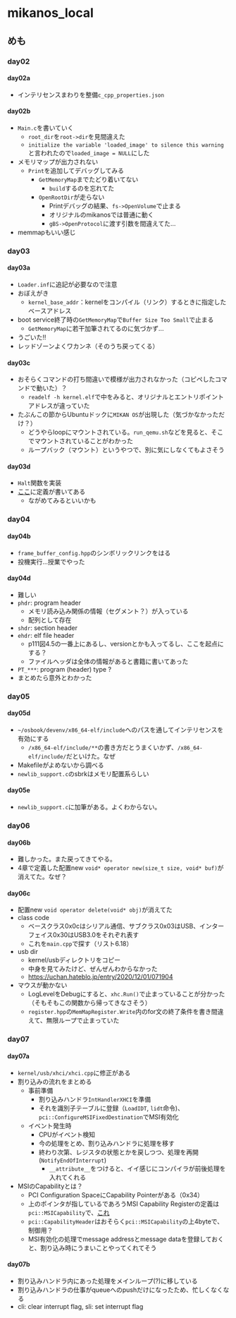# mikanos_local
## めも
### day02
#### day02a
- インテリセンスまわりを整備`c_cpp_properties.json`
#### day02b
- `Main.c`を書いていく
  - `root_dir`を`root->dir`を見間違えた
  - `initialize the variable 'loaded_image' to silence this warning`と言われたので`loaded_image = NULL`にした
- メモリマップが出力されない
  - `Print`を追加してデバッグしてみる
    - `GetMemoryMap`までたどり着いてない
      - `build`するのを忘れてた
    - `OpenRootDir`が走らない
      - Printデバッグの結果、`fs->OpenVolume`で止まる
      - オリジナルのmikanosでは普通に動く
      - `gBS->OpenProtocol`に渡す引数を間違えてた...
- memmapもいい感じ
### day03
#### day03a
- `Loader.inf`に追記が必要なので注意
- おぼえがき
  - `kernel_base_addr`：kernelをコンパイル（リンク）するときに指定したベースアドレス
- boot service終了時の`GetMemoryMap`で`Buffer Size Too Small`で止まる
  - `GetMemoryMap`に若干加筆されてるのに気づかず...
- うごいた!!
- レッドゾーンよくワカンネ（そのうち戻ってくる）
#### day03c
- おそらくコマンドの打ち間違いで模様が出力されなかった（コピペしたコマンドで動いた）？
  - `readelf -h kernel.elf`で中をみると、オリジナルとエントリポイントアドレスが違っていた
- たぶんこの節からUbuntuドックに`MIKAN OS`が出現した（気づかなかっただけ？）
  - どうやらloopにマウントされている。`run_qemu.sh`などを見ると、そこでマウントされていることがわかった
  - ループバック（マウント）というやつで、別に気にしなくてもよさそう
#### day03d
- `Halt`関数を実装
- [ここ](https://uefi.org/specs/UEFI/2.10/13_Protocols_Media_Access.html#simple-file-system-protocol)に定義が書いてある
  - ながめてみるといいかも
### day04
#### day04b
- `frame_buffer_config.hpp`のシンボリックリンクをはる
- 投機実行...授業でやった
#### day04d
- 難しい
- `phdr`: program header
  - メモリ読み込み関係の情報（セグメント？）が入っている
  - 配列として存在
- `shdr`: section header
- `ehdr`: elf file header
  - p111図4.5の一番上にあるし、versionとかも入ってるし、ここを起点にする？
  - ファイルヘッダは全体の情報があると書籍に書いてあった
- `PT_***`: program (header) type ?
- まとめたら意外とわかった
### day05
#### day05d
- `~/osbook/devenv/x86_64-elf/include`へのパスを通してインテリセンスを有効にする
  - `/x86_64-elf/include/**`の書き方だとうまくいかず、`/x86_64-elf/include/`だといけた。なぜ
- Makefileがよめないから調べる
- `newlib_support.c`のsbrkはメモリ配置系らしい
#### day05e
- `newlib_support.c`に加筆がある。よくわからない。
### day06
#### day06b
- 難しかった。また戻ってきてやる。
- 4章で定義した配置new `void* operator new(size_t size, void* buf)`が消えてた。なぜ？
#### day06c
- 配置new `void operator delete(void* obj)`が消えてた
- class code
  - ベースクラス0x0cはシリアル通信、サブクラス0x03はUSB、インターフェイス0x30はUSB3.0をそれぞれ表す
  - これを`main.cpp`で探す（リスト6.18）
- usb dir
  - kernel/usbディレクトリをコピー
  - 中身を見てみたけど、ぜんぜんわからなかった
  - https://uchan.hateblo.jp/entry/2020/12/01/071904
- マウスが動かない
  - LogLevelをDebugにすると、`xhc.Run()`で止まっていることが分かった（そもそもこの関数から帰ってきなさそう）
  - `register.hpp`の`MemMapRegister.Write`内のfor文の終了条件を書き間違えて、無限ループで止まっていた
### day07
#### day07a
- `kernel/usb/xhci/xhci.cpp`に修正がある
- 割り込みの流れをまとめる
  - 事前準備
    - 割り込みハンドラ`IntHandlerXHCI`を準備
    - それを識別子テーブルに登録（`LoadIDT`, `lidt`命令)、`pci::ConfigureMSIFixedDestination`でMSI有効化
  - イベント発生時
    - CPUがイベント検知
    - 今の処理をとめ、割り込みハンドラに処理を移す
    - 終わり次第、レジスタの状態とかを戻しつつ、処理を再開(`NotifyEndOfInterrupt`)
      - `__attribute__`をつけると、イイ感じにコンパイラが前後処理を入れてくれる
- MSIのCapabilityとは？
  - PCI Configuration SpaceにCapability Pointerがある（0x34）
  - 上のポインタが指しているであろうMSI Capability Registerの定義は`pci::MSICapability`で、[これ](https://www.intel.com/content/www/us/en/docs/programmable/683686/20-4/msi-registers.html)
  - `pci::CapabilityHeader`はおそらく`pci::MSICapability`の上4byteで、制御用？
  - MSI有効化の処理でmessage addressとmessage dataを登録しておくと、割り込み時にうまいことやってくれてそう
#### day07b
- 割り込みハンドラ内にあった処理をメインループ(?)に移している
- 割り込みハンドラの仕事がqueueへのpushだけになったため、忙しくなくなる
- cli: clear interrupt flag, sli: set interrupt flag